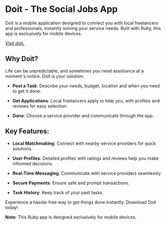 # Doit - The Social Jobs App

Doit is a mobile application designed to connect you with local freelancers and professionals, instantly solving your service needs. Built with Ruby, this app is exclusively for mobile devices.

[Visit doit.](https://d-o-i-t-cc627f0cd8df.herokuapp.com/)


## Why Doit?

Life can be unpredictable, and sometimes you need assistance at a moment's notice. Doit is your solution:

- **Post a Task**: Describe your needs, budget, location and when you need to get it done.

- **Get Applications**: Local freelancers apply to help you, with profiles and reviews for easy selection.

- **Done**: Choose a service provider and communicate through the app.

## Key Features:

- **Local Matchmaking**: Connect with nearby service providers for quick solutions.

- **User Profiles**: Detailed profiles with ratings and reviews help you make informed decisions.

- **Real-Time Messaging**: Communicate with service providers seamlessly.

- **Secure Payments**: Ensure safe and prompt transactions.

- **Task History**: Keep track of your past tasks.

Experience a hassle-free way to get things done instantly. Download Doit today!

**Note**: This Ruby app is designed exclusively for mobile devices.
